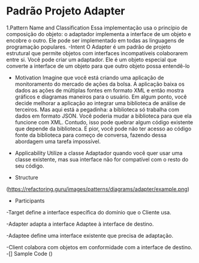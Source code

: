 # Padrão Projeto Adapter
1.Pattern Name and Classification
Essa implementação usa o princípio de composição do objeto: o adaptador implementa a interface de um objeto e encobre o outro. Ele pode ser implementado em todas as linguagens de programação populares.
  -Intent
  O Adapter é um padrão de projeto estrutural que permite objetos com interfaces incompatíveis colaborarem entre si.
  Você pode criar um adaptador. Ele é um objeto especial que converte a interface de um objeto para que outro objeto possa entendê-lo
  - Motivation
    Imagine que você está criando uma aplicação de monitoramento do mercado de ações da bolsa. A aplicação baixa os dados as ações de múltiplas fontes em formato XML e então mostra gráficos e diagramas maneiros para o usuário.
Em algum ponto, você decide melhorar a aplicação ao integrar uma biblioteca de análise de terceiros. Mas aqui está a pegadinha: a biblioteca só trabalha com dados em formato JSON.
Você poderia mudar a biblioteca para que ela funcione com XML. Contudo, isso pode quebrar algum código existente que depende da biblioteca. E pior, você pode não ter acesso ao código fonte da biblioteca para começo de conversa, fazendo dessa abordagem uma tarefa impossível.  
  - Applicability
     Utilize a classe Adaptador quando você quer usar uma classe existente, mas sua interface não for compatível com o resto do seu código.
  
  - Structure 
  
  (https://refactoring.guru/images/patterns/diagrams/adapter/example.png)
  
  - Participants
  
   -Target define a interface específica do domínio que o Cliente usa.
   
   -Adapter adapta a interface Adaptee à interface de destino.
   
   -Adaptee define uma interface existente que precisa de adaptação.
   
   -Client colabora com objetos em conformidade com a interface de destino.
  -[] Sample Code ()
